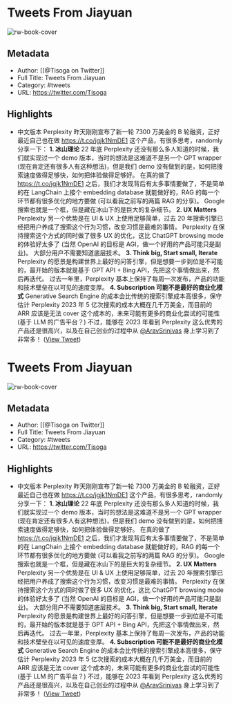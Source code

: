 # Tweets From Jiayuan

![rw-book-cover](https://pbs.twimg.com/profile_images/1795533516454924288/m8rmmiNs.jpg)

## Metadata
- Author: [[@Tisoga on Twitter]]
- Full Title: Tweets From Jiayuan
- Category: #tweets
- URL: https://twitter.com/Tisoga

## Highlights
- 中文版本
  Perplexity 昨天刚刚宣布了新一轮 7300 万美金的 B 轮融资，正好最近自己也在做 https://t.co/jgjk1NmDE1 这个产品，有很多思考，randomly 分享一下：
  **1. 冰山理论**
  22 年底 Perplexity 还没有那么多人知道的时候，我们就实现过一个 demo 版本，当时的想法是这难道不是另一个 GPT wrapper (现在肯定还有很多人有这种想法)，但是我们 demo 没有做到的是，如何把搜索速度做得足够快，如何把体验做得足够好。
  在真的做了 https://t.co/jgjk1NmDE1 之后，我们才发现背后有太多事情要做了，不是简单的在 LangChain 上接个 embedding database 就能做好的，RAG 的每一个环节都有很多优化的地方要做 (可以看我之前写的两篇 RAG 的分享)。
  Google 搜索也就是一个框，但是藏在冰山下的是巨大的复杂细节。
  **2. UX Matters**
  Perplexity 另一个优势是在 UI & UX 上使用足够简单，过去 20 年搜索引擎已经把用户养成了搜索这个行为习惯，改变习惯是最难的事情。
  Perplexity 在保持搜索这个方式的同时做了很多 UX 的优化，这比 ChatGPT browsing mode 的体验好太多了 (当然 OpenAI 的目标是 AGI，做一个好用的产品可能只是副业)。
  大部分用户不需要知道底层技术。
  **3. Think big, Start small, Iterate**
  Perplexity 的愿景是构建世界上最好的问答引擎，但是想要一步到位是不可能的，最开始的版本就是基于 GPT API + Bing API，先把这个事情做出来，然后再迭代。
  过去一年里，Perplexity 基本上保持了每周一次发布，产品的功能和技术壁垒在以可见的速度变厚。
  **4. Subscription 可能不是最好的商业化模式**
  Generative Search Engine 的成本会比传统的搜索引擎成本高很多，保守估计 Perplexity 2023 年 5 亿次搜索的成本大概在几千万美金，而目前的 ARR 应该是无法 cover 这个成本的，未来可能有更多的商业化尝试的可能性 (基于 LLM 的广告平台？)
  不过，能够在 2023 年看到 Perplexity 这么优秀的产品还是很高兴，以及在自己创业的过程中从 <a href="https://twitter.com/AravSrinivas">@AravSrinivas</a> 身上学习到了非常多！ ([View Tweet](https://twitter.com/Tisoga/status/1743182100541653370))
# Tweets From Jiayuan

![rw-book-cover](https://pbs.twimg.com/profile_images/1795533516454924288/m8rmmiNs.jpg)

## Metadata
- Author: [[@Tisoga on Twitter]]
- Full Title: Tweets From Jiayuan
- Category: #tweets
- URL: https://twitter.com/Tisoga

## Highlights
- 中文版本
  Perplexity 昨天刚刚宣布了新一轮 7300 万美金的 B 轮融资，正好最近自己也在做 https://t.co/jgjk1NmDE1 这个产品，有很多思考，randomly 分享一下：
  **1. 冰山理论**
  22 年底 Perplexity 还没有那么多人知道的时候，我们就实现过一个 demo 版本，当时的想法是这难道不是另一个 GPT wrapper (现在肯定还有很多人有这种想法)，但是我们 demo 没有做到的是，如何把搜索速度做得足够快，如何把体验做得足够好。
  在真的做了 https://t.co/jgjk1NmDE1 之后，我们才发现背后有太多事情要做了，不是简单的在 LangChain 上接个 embedding database 就能做好的，RAG 的每一个环节都有很多优化的地方要做 (可以看我之前写的两篇 RAG 的分享)。
  Google 搜索也就是一个框，但是藏在冰山下的是巨大的复杂细节。
  **2. UX Matters**
  Perplexity 另一个优势是在 UI & UX 上使用足够简单，过去 20 年搜索引擎已经把用户养成了搜索这个行为习惯，改变习惯是最难的事情。
  Perplexity 在保持搜索这个方式的同时做了很多 UX 的优化，这比 ChatGPT browsing mode 的体验好太多了 (当然 OpenAI 的目标是 AGI，做一个好用的产品可能只是副业)。
  大部分用户不需要知道底层技术。
  **3. Think big, Start small, Iterate**
  Perplexity 的愿景是构建世界上最好的问答引擎，但是想要一步到位是不可能的，最开始的版本就是基于 GPT API + Bing API，先把这个事情做出来，然后再迭代。
  过去一年里，Perplexity 基本上保持了每周一次发布，产品的功能和技术壁垒在以可见的速度变厚。
  **4. Subscription 可能不是最好的商业化模式**
  Generative Search Engine 的成本会比传统的搜索引擎成本高很多，保守估计 Perplexity 2023 年 5 亿次搜索的成本大概在几千万美金，而目前的 ARR 应该是无法 cover 这个成本的，未来可能有更多的商业化尝试的可能性 (基于 LLM 的广告平台？)
  不过，能够在 2023 年看到 Perplexity 这么优秀的产品还是很高兴，以及在自己创业的过程中从 <a href="https://twitter.com/AravSrinivas">@AravSrinivas</a> 身上学习到了非常多！ ([View Tweet](https://twitter.com/Tisoga/status/1743182100541653370))

